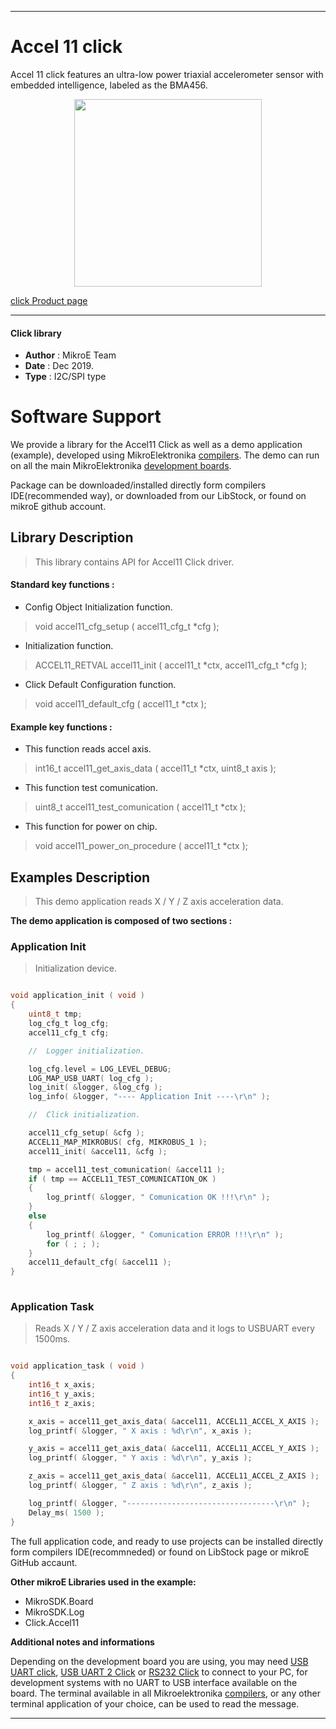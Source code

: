 
---
# Accel 11 click

Accel 11 click features an ultra-low power triaxial accelerometer sensor with embedded intelligence, labeled as the BMA456.

<p align="center">
  <img src="https://download.mikroe.com/images/click_for_ide/accel11_click.png" height=300px>
</p>

[click Product page](<https://www.mikroe.com/accel-11-click>)

---


#### Click library 

- **Author**        : MikroE Team
- **Date**          : Dec 2019.
- **Type**          : I2C/SPI type


# Software Support

We provide a library for the Accel11 Click 
as well as a demo application (example), developed using MikroElektronika 
[compilers](https://shop.mikroe.com/compilers). 
The demo can run on all the main MikroElektronika [development boards](https://shop.mikroe.com/development-boards).

Package can be downloaded/installed directly form compilers IDE(recommended way), or downloaded from our LibStock, or found on mikroE github account. 

## Library Description

> This library contains API for Accel11 Click driver.

#### Standard key functions :

- Config Object Initialization function.
> void accel11_cfg_setup ( accel11_cfg_t *cfg ); 
 
- Initialization function.
> ACCEL11_RETVAL accel11_init ( accel11_t *ctx, accel11_cfg_t *cfg );

- Click Default Configuration function.
> void accel11_default_cfg ( accel11_t *ctx );


#### Example key functions :

- This function reads accel axis.
> int16_t accel11_get_axis_data ( accel11_t *ctx, uint8_t axis );
 
- This function test comunication.
> uint8_t accel11_test_comunication ( accel11_t *ctx );

- This function for power on chip.
> void accel11_power_on_procedure ( accel11_t *ctx );

## Examples Description

> This demo application reads X / Y / Z axis acceleration data.

**The demo application is composed of two sections :**

### Application Init 

> Initialization device.

```c

void application_init ( void )
{
    uint8_t tmp;
    log_cfg_t log_cfg;
    accel11_cfg_t cfg;

    //  Logger initialization.

    log_cfg.level = LOG_LEVEL_DEBUG;
    LOG_MAP_USB_UART( log_cfg );
    log_init( &logger, &log_cfg );
    log_info( &logger, "---- Application Init ----\r\n" );

    //  Click initialization.

    accel11_cfg_setup( &cfg );
    ACCEL11_MAP_MIKROBUS( cfg, MIKROBUS_1 );
    accel11_init( &accel11, &cfg );

    tmp = accel11_test_comunication( &accel11 );
    if ( tmp == ACCEL11_TEST_COMUNICATION_OK )
    {
        log_printf( &logger, " Comunication OK !!!\r\n" );
    }
    else
    {
        log_printf( &logger, " Comunication ERROR !!!\r\n" );
        for ( ; ; );
    }
    accel11_default_cfg( &accel11 );
}
  
```

### Application Task

> Reads X / Y / Z axis acceleration data and it logs to USBUART every 1500ms.

```c

void application_task ( void )
{
    int16_t x_axis;
    int16_t y_axis;
    int16_t z_axis;

    x_axis = accel11_get_axis_data( &accel11, ACCEL11_ACCEL_X_AXIS );
    log_printf( &logger, " X axis : %d\r\n", x_axis );

    y_axis = accel11_get_axis_data( &accel11, ACCEL11_ACCEL_Y_AXIS );
    log_printf( &logger, " Y axis : %d\r\n", y_axis );

    z_axis = accel11_get_axis_data( &accel11, ACCEL11_ACCEL_Z_AXIS );
    log_printf( &logger, " Z axis : %d\r\n", z_axis );

    log_printf( &logger, "---------------------------------\r\n" );
    Delay_ms( 1500 );
} 

```

The full application code, and ready to use projects can be  installed directly form compilers IDE(recommneded) or found on LibStock page or mikroE GitHub accaunt.

**Other mikroE Libraries used in the example:** 

- MikroSDK.Board
- MikroSDK.Log
- Click.Accel11

**Additional notes and informations**

Depending on the development board you are using, you may need 
[USB UART click](https://shop.mikroe.com/usb-uart-click), 
[USB UART 2 Click](https://shop.mikroe.com/usb-uart-2-click) or 
[RS232 Click](https://shop.mikroe.com/rs232-click) to connect to your PC, for 
development systems with no UART to USB interface available on the board. The 
terminal available in all Mikroelektronika 
[compilers](https://shop.mikroe.com/compilers), or any other terminal application 
of your choice, can be used to read the message.



---
